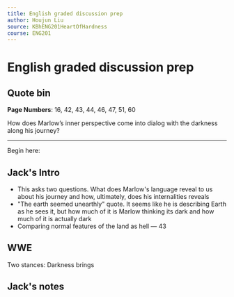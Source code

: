 ```yaml
---
title: English graded discussion prep
author: Houjun Liu
source: KBhENG201HeartOfHardness
course: ENG201
---
```


# English graded discussion prep

## Quote bin

**Page Numbers**: 16, 42, 43, 44, 46, 47, 51, 60

How does Marlow’s inner perspective come into dialog with the darkness along his journey?

***

Begin here:

## Jack's Intro
- This asks two questions. What does Marlow's language reveal to us about his journey and how, ultimately, does his internalities reveals
- "The earth seemed unearthly" quote. It seems like he is describing Earth as he sees it, but how much of it is Marlow thinking its dark and how much of it is actually dark
- Comparing normal features of the land as hell — 43

## WWE

Two stances: Darkness brings

## Jack's notes

 
